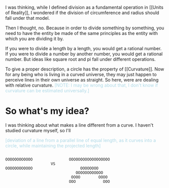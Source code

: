 I was thinking, while I defined division as a fundamental operation in [[Units of Reality]], I wondered if the division of circumference and radius should fall under that model.

Then I thought, no. Because in order to divide something by something, you need to have the entity be made of the same principles as the entity with which you are dividing it by.

If you were to divide a length by a length, you would get a rational number. If you were to divide a number by another number, you would get a rational number. But ideas like square root and pi fall under different operations.

To give a proper description, a circle has the property of [[Curvature]]. Now for any being who is living in a curved universe, they may just happen to perceive lines in their own universe as straight. So here, were are dealing with relative curvature. <span style="color:lightblue">[NOTE: I may be wrong about that, I don't know if curvature can be estimated universally.]</span>

# So what's my idea?

I was thinking about what makes a line different from a curve. I haven't studied curvature myself, so I'll 

<span style="color:lightblue">[deviation of a line from a parallel line of equal length, as it curves into a circle, while maintaining the projected length]</span>

```

OOOOOOOOOOOO                OOOOOOOOOOOOOOOOOO
                    VS                        
OOOOOOOOOOOO                     OOOOOOOO     
                               OOOOOOOOOOOO   
                             OOOO        OOOO 
                            OOO            OOO
```

